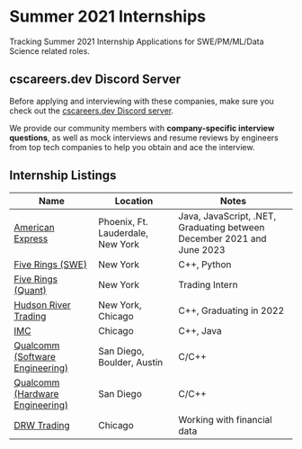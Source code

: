 # Summer 2021 Internships

Tracking Summer 2021 Internship Applications for SWE/PM/ML/Data Science related roles.

## cscareers.dev Discord Server

Before applying and interviewing with these companies, make sure you check out the [cscareers.dev Discord server](https://cscareers.dev/discord).

We provide our community members with **company-specific interview questions**, as well as mock interviews and resume reviews by engineers from top tech companies to help you obtain and ace the interview.

## Internship Listings

| Name  |  Location |  Notes |
|---|---|---|
|[American Express](https://jobs.americanexpress.com/jobs/20001627)|Phoenix, Ft. Lauderdale, New York|Java, JavaScript, .NET, Graduating between December 2021 and June 2023|
|[Five Rings (SWE)](https://fiverings.com/apply/?p=job%2Fo1OAcfwl)|New York|C++, Python|
|[Five Rings (Quant)](https://fiverings.com/apply/?p=job%2FoeOAcfwy)|New York|Trading Intern|
|[Hudson River Trading](https://www.hudsonrivertrading.com/careers/job/?gh_jid=2160225)|New York, Chicago|C++, Graduating in 2022|
|[IMC](https://careers.imc.com/us/en/job/REQ-00813/Software-Engineer-Intern-Summer-2021)|Chicago|C++, Java|
|[Qualcomm (Software Engineering)](https://jobs.qualcomm.com/public/jobDetails.xhtml?requisitionId=1982304)|San Diego, Boulder, Austin|C/C++|
|[Qualcomm (Hardware Engineering)](https://jobs.qualcomm.com/public/jobDetails.xhtml?requisitionId=1982302)|San Diego|C/C++|
|[DRW Trading](https://boards.greenhouse.io/drweng/jobs/2194392)|Chicago|Working with financial data|

